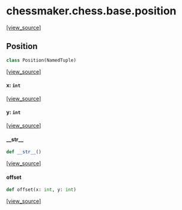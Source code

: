 <a id="chessmaker.chess.base.position"></a>

# chessmaker.chess.base.position

[[view_source]](https://github.com/WolfDWyc/ChessMaker/blob/eb72eddc40bfcf661740274ff3857c0e0abd22f6/chessmaker\chess\base\position.py#L1)

<a id="chessmaker.chess.base.position.Position"></a>

## Position

```python
class Position(NamedTuple)
```

[[view_source]](https://github.com/WolfDWyc/ChessMaker/blob/eb72eddc40bfcf661740274ff3857c0e0abd22f6/chessmaker\chess\base\position.py#L4)

<a id="chessmaker.chess.base.position.Position.x"></a>

#### x: `int`

[[view_source]](https://github.com/WolfDWyc/ChessMaker/blob/eb72eddc40bfcf661740274ff3857c0e0abd22f6/chessmaker\chess\base\position.py#L5)

<a id="chessmaker.chess.base.position.Position.y"></a>

#### y: `int`

[[view_source]](https://github.com/WolfDWyc/ChessMaker/blob/eb72eddc40bfcf661740274ff3857c0e0abd22f6/chessmaker\chess\base\position.py#L6)

<a id="chessmaker.chess.base.position.Position.__str__"></a>

#### \_\_str\_\_

```python
def __str__()
```

[[view_source]](https://github.com/WolfDWyc/ChessMaker/blob/eb72eddc40bfcf661740274ff3857c0e0abd22f6/chessmaker\chess\base\position.py#L8)

<a id="chessmaker.chess.base.position.Position.offset"></a>

#### offset

```python
def offset(x: int, y: int)
```

[[view_source]](https://github.com/WolfDWyc/ChessMaker/blob/eb72eddc40bfcf661740274ff3857c0e0abd22f6/chessmaker\chess\base\position.py#L11)

